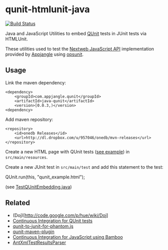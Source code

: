 qunit-htmlunit-java
===================

[![Build Status](https://travis-ci.org/mxro/qunit-htmlunit-java.svg?branch=master)](https://travis-ci.org/mxro/qunit-htmlunit-java)

Java and JavaScript Utilities to embed [QUnit](http://qunitjs.com/) tests in JUnit tests via HTMLUnit.

These utilities used to test the [Nextweb JavaScript API](http://nextweb.io) implementation provided by [Appjangle](http://appjangle.com) 
using [opsunit](https://github.com/mxro/opsunit).

## Usage

Link the maven dependency:

    <dependency>
		<groupId>com.appjangle.qunit</groupId>
		<artifactId>java-qunit</artifactId>
		<version>[0.0.3,)</version>
    <dependency>

Add maven repository:

    <repository>
        <id>onedb Releases</id>
        <url>http://dl.dropbox.com/u/957046/onedb/mvn-releases</url>
    </repository>

Create a new HTML page with QUnit tests ([see example](https://github.com/mxro/qunit-htmlunit-java/blob/master/src/main/resources/qunit_example.html)) in `src/main/resources`.

Create a new JUnit test in `src/main/test` and add this statement to the test:

   QUnit.run(this, "qunit_example.html");
   
(see [TestQUnitEmbedding.java](https://github.com/mxro/qunit-htmlunit-java/blob/master/src/test/java/com/appjangle/qunit/tests/TestQUnitEmbedding.java))



## Related

- (Doj)[http://code.google.com/p/hue/wiki/Doj]
- [Continuous Integration for QUnit tests](http://www.bitmechanic.com/2009/01/09/continuous-integration-for-qunit-tests.html)
- [qunit-to-junit-for-phantom.js](https://gist.github.com/1363104)
- [qunit-maven-plugin](https://bitbucket.org/sebr/qunit-maven-plugin)
- [Continuous Integration for JavaScript using Bamboo](http://blogs.atlassian.com/2010/01/continuous_integration_javascript_jquery_qunit/)
- [AntXmlTestResultsParser](https://confluence.atlassian.com/download/attachments/289277357/AntXmlTestResultsParser.java?version=1&modificationDate=1197607895622&api=v2)